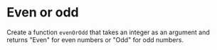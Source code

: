 # Even or odd

Create a function `evenOrOdd` that takes an integer as an argument and returns "Even" for even numbers or "Odd" for odd numbers.
